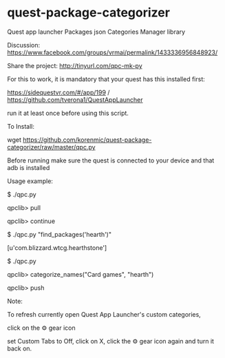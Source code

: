 # quest-package-categorizer
Quest app launcher Packages json Categories Manager library


Discussion: https://www.facebook.com/groups/vrmai/permalink/1433336956848923/


Share the project: http://tinyurl.com/qpc-mk-py



For this to work, it is mandatory that your quest has this installed first:

https://sidequestvr.com/#/app/199 / https://github.com/tverona1/QuestAppLauncher

run it at least once before using this script.


To Install:

wget https://github.com/korenmic/quest-package-categorizer/raw/master/qpc.py


Before running make sure the quest is connected to your device and that adb is installed


Usage example:

$ ./qpc.py

qpclib> pull

qpclib> continue

$ ./qpc.py "find_packages('hearth')"

[u'com.blizzard.wtcg.hearthstone']

$ ./qpc.py

qpclib> categorize_names("Card games", "hearth")

qpclib> push



Note:

To refresh currently open Quest App Launcher's custom categories,

click on the ⚙️ gear icon

set Custom Tabs to Off, click on X, click the ⚙ gear icon again and turn it back on.
